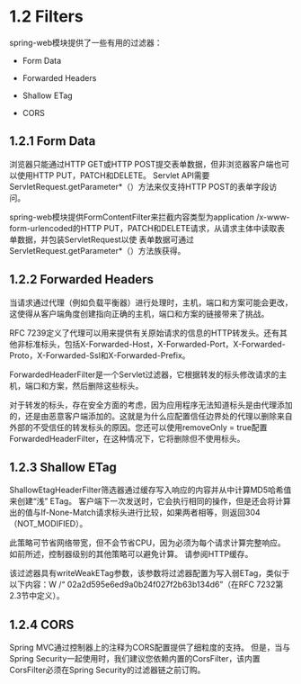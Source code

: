 # 1.2 Filters

spring-web模块提供了一些有用的过滤器：

* Form Data

* Forwarded Headers

* Shallow ETag

* CORS

## 1.2.1 Form Data

浏览器只能通过HTTP GET或HTTP POST提交表单数据，但非浏览器客户端也可以使用HTTP PUT，PATCH和DELETE。 Servlet API需要ServletRequest.getParameter*（）方法来仅支持HTTP POST的表单字段访问。

spring-web模块提供FormContentFilter来拦截内容类型为application /x-www-form-urlencoded的HTTP PUT，PATCH和DELETE请求，从请求主体中读取表单数据，并包装ServletRequest以使 表单数据可通过ServletRequest.getParameter*（）方法族获得。

## 1.2.2 Forwarded Headers

当请求通过代理（例如负载平衡器）进行处理时，主机，端口和方案可能会更改，这使得从客户端角度创建指向正确的主机，端口和方案的链接带来了挑战。

RFC 7239定义了代理可以用来提供有关原始请求的信息的HTTP转发头。还有其他非标准标头，包括X-Forwarded-Host，X-Forwarded-Port，X-Forwarded-Proto，X-Forwarded-Ssl和X-Forwarded-Prefix。

ForwardedHeaderFilter是一个Servlet过滤器，它根据转发的标头修改请求的主机，端口和方案，然后删除这些标头。

对于转发的标头，存在安全方面的考虑，因为应用程序无法知道标头是由代理添加的，还是由恶意客户端添加的。这就是为什么应配置信任边界处的代理以删除来自外部的不受信任的转发标头的原因。您还可以使用removeOnly = true配置ForwardedHeaderFilter，在这种情况下，它将删除但不使用标头。

## 1.2.3 Shallow ETag

ShallowEtagHeaderFilter筛选器通过缓存写入响应的内容并从中计算MD5哈希值来创建“浅” ETag。 客户端下一次发送时，它会执行相同的操作，但是还会将计算出的值与If-None-Match请求标头进行比较，如果两者相等，则返回304（NOT_MODIFIED）。

此策略可节省网络带宽，但不会节省CPU，因为必须为每个请求计算完整响应。 如前所述，控制器级别的其他策略可以避免计算。 请参阅HTTP缓存。

该过滤器具有writeWeakETag参数，该参数将过滤器配置为写入弱ETag，类似于以下内容：W /“ 02a2d595e6ed9a0b24f027f2b63b134d6”（在RFC 7232第2.3节中定义）。

## 1.2.4 CORS

Spring MVC通过控制器上的注释为CORS配置提供了细粒度的支持。 但是，当与Spring Security一起使用时，我们建议您依赖内置的CorsFilter，该内置CorsFilter必须在Spring Security的过滤器链之前订购。










